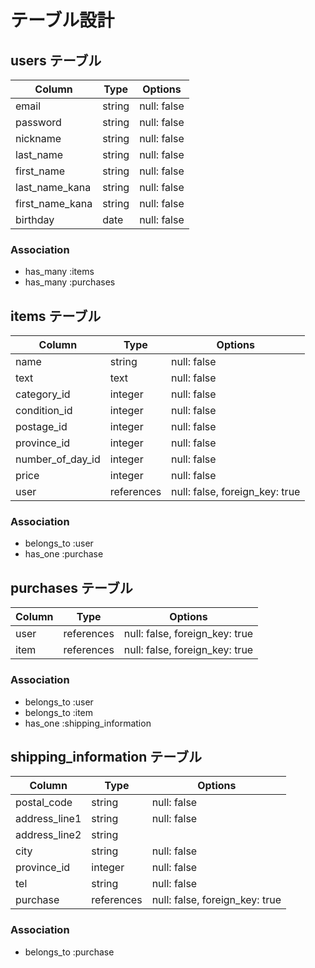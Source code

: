 # テーブル設計

## users テーブル

| Column          | Type    | Options     |
| --------------- | ------- | ----------- |
| email           | string  | null: false |
| password        | string  | null: false |
| nickname        | string  | null: false |
| last_name       | string  | null: false |
| first_name      | string  | null: false |
| last_name_kana  | string  | null: false |
| first_name_kana | string  | null: false |
| birthday        | date    | null: false |

### Association

- has_many :items
- has_many :purchases

## items テーブル

| Column           | Type       | Options                        |
| ---------------- | ---------- | ------------------------------ |
| name             | string     | null: false                    |
| text             | text       | null: false                    |
| category_id      | integer    | null: false                    |
| condition_id     | integer    | null: false                    |
| postage_id       | integer    | null: false                    |
| province_id      | integer    | null: false                    |
| number_of_day_id | integer    | null: false                    |
| price            | integer    | null: false                    |
| user             | references | null: false, foreign_key: true |

### Association

- belongs_to :user
- has_one :purchase

## purchases テーブル

| Column        | Type       | Options                        |
| ------------- | ---------- | ------------------------------ |
| user          | references | null: false, foreign_key: true |
| item          | references | null: false, foreign_key: true |

### Association

- belongs_to :user
- belongs_to :item
- has_one :shipping_information

## shipping_information テーブル

| Column        | Type       | Options                        |
| ------------- | ---------- | ------------------------------ |
| postal_code   | string     | null: false                    |
| address_line1 | string     | null: false                    |
| address_line2 | string     |                                |
| city          | string     | null: false                    |
| province_id   | integer    | null: false                    |
| tel           | string     | null: false                    |
| purchase      | references | null: false, foreign_key: true |

### Association

- belongs_to :purchase